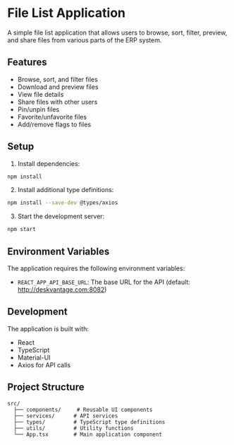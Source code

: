 # File List Application

A simple file list application that allows users to browse, sort, filter, preview, and share files from various parts of the ERP system.

## Features

- Browse, sort, and filter files
- Download and preview files
- View file details
- Share files with other users
- Pin/unpin files
- Favorite/unfavorite files
- Add/remove flags to files

## Setup

1. Install dependencies:
```bash
npm install
```

2. Install additional type definitions:
```bash
npm install --save-dev @types/axios
```

3. Start the development server:
```bash
npm start
```

## Environment Variables

The application requires the following environment variables:

- `REACT_APP_API_BASE_URL`: The base URL for the API (default: http://deskvantage.com:8082)

## Development

The application is built with:
- React
- TypeScript
- Material-UI
- Axios for API calls

## Project Structure

```
src/
  ├── components/     # Reusable UI components
  ├── services/      # API services
  ├── types/         # TypeScript type definitions
  ├── utils/         # Utility functions
  └── App.tsx        # Main application component
``` 